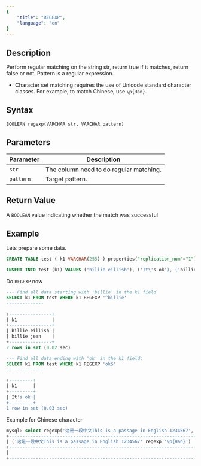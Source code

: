 ```yaml
---
{
    "title": "REGEXP",
    "language": "en"
}
---
```


<!-- 
Licensed to the Apache Software Foundation (ASF) under one
or more contributor license agreements.  See the NOTICE file
distributed with this work for additional information
regarding copyright ownership.  The ASF licenses this file
to you under the Apache License, Version 2.0 (the
"License"); you may not use this file except in compliance
with the License.  You may obtain a copy of the License at

  http://www.apache.org/licenses/LICENSE-2.0

Unless required by applicable law or agreed to in writing,
software distributed under the License is distributed on an
"AS IS" BASIS, WITHOUT WARRANTIES OR CONDITIONS OF ANY
KIND, either express or implied.  See the License for the
specific language governing permissions and limitations
under the License.
-->

## Description

Perform regular matching on the string str, return true if it matches, return false or not. Pattern is a regular expression.

- Character set matching requires the use of Unicode standard character classes. For example, to match Chinese, use `\p{Han}`.

## Syntax

`BOOLEAN regexp(VARCHAR str, VARCHAR pattern)`

## Parameters

| Parameter | Description |
| -- | -- |
| `str` | The column need to do regular matching.|
| `pattern` | Target pattern.|

## Return Value

A `BOOLEAN` value indicating whether the match was successful

## Example
Lets prepare some data.
```sql
CREATE TABLE test ( k1 VARCHAR(255) ) properties("replication_num"="1")

INSERT INTO test (k1) VALUES ('billie eillish'), ('It\'s ok'), ('billie jean'), ('hello world');
```

Do `REGEXP` now

```sql
--- Find all data starting with 'billie' in the k1 field
SELECT k1 FROM test WHERE k1 REGEXP '^billie'
--------------

+----------------+
| k1             |
+----------------+
| billie eillish |
| billie jean    |
+----------------+
2 rows in set (0.02 sec)

--- Find all data ending with 'ok' in the k1 field:
SELECT k1 FROM test WHERE k1 REGEXP 'ok$'
--------------

+---------+
| k1      |
+---------+
| It's ok |
+---------+
1 row in set (0.03 sec)
```
Example for Chinese character

```sql
mysql> select regexp('这是一段中文This is a passage in English 1234567', '\\p{Han}');
+-----------------------------------------------------------------------------+
| ('这是一段中文This is a passage in English 1234567' regexp '\p{Han}')         |
+-----------------------------------------------------------------------------+
|                                                                           1 |
+-----------------------------------------------------------------------------+
```
